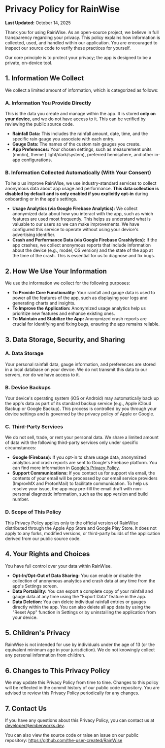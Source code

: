 # Privacy Policy for RainWise

**Last Updated:** October 14, 2025

Thank you for using RainWise. As an open-source project, we believe in full transparency regarding
your privacy. This policy explains how information is collected, used, and handled within our
application. You are encouraged to inspect our source code to verify these practices for yourself.

Our core principle is to protect your privacy; the app is designed to be a private, on-device tool.

## 1. Information We Collect

We collect a limited amount of information, which is categorized as follows:

### A. Information You Provide Directly

This is the data you create and manage within the app. It is stored **only on your device**, and we
do not have access to it. This can be verified by reviewing the public source code.

* **Rainfall Data:** This includes the rainfall amount, date, time, and the specific rain gauge you
  associate with each entry.
* **Gauge Data:** The names of the custom rain gauges you create.
* **App Preferences:** Your chosen settings, such as measurement units (mm/in), theme (
  light/dark/system), preferred hemisphere, and other in-app configurations.

### B. Information Collected Automatically (With Your Consent)

To help us improve RainWise, we use industry-standard services to collect anonymous data about app
usage and performance. **This data collection is disabled by default and is only enabled if you
explicitly opt-in** during onboarding or in the app's settings.

* **Usage Analytics (via Google Firebase Analytics):** We collect anonymized data about how you
  interact with the app, such as which features are used most frequently. This helps us understand
  what is valuable to our users so we can make improvements. We have configured this service to
  operate without using your device's advertising identifier.
* **Crash and Performance Data (via Google Firebase Crashlytics):** If the app crashes, we collect
  anonymous reports that include information about the device (e.g., model, OS version) and the
  state of the app at the time of the crash. This is essential for us to diagnose and fix bugs.

## 2. How We Use Your Information

We use the information we collect for the following purposes:

* **To Provide Core Functionality:** Your rainfall and gauge data is used to power all the features
  of the app, such as displaying your logs and generating charts and insights.
* **To Improve the Application:** Anonymized usage analytics help us prioritize new features and
  enhance existing ones.
* **To Maintain and Stabilize the App:** Anonymized crash reports are crucial for identifying and
  fixing bugs, ensuring the app remains reliable.

## 3. Data Storage, Security, and Sharing

### A. Data Storage

Your personal rainfall data, gauge information, and preferences are stored in a local database on
your device. We do not transmit this data to our servers, nor do we have access to it.

### B. Device Backups

Your device's operating system (iOS or Android) may automatically back up the app's data as part of
its standard backup service (e.g., Apple iCloud Backup or Google Backup). This process is controlled
by you through your device settings and is governed by the privacy policy of Apple or Google.

### C. Third-Party Services

We do not sell, trade, or rent your personal data. We share a limited amount of data with the
following third-party services only under specific circumstances:

* **Google (Firebase):** If you opt-in to share usage data, anonymized analytics and crash reports
  are sent to Google's Firebase platform. You can find more information
  in [Google's Privacy Policy](https://policies.google.com/privacy).
* **Support Communications:** If you contact us for support via email, the contents of your email
  will be processed by our email service providers (ImprovMX and ProtonMail) to facilitate
  communication. To help us resolve your issue, the app may pre-fill the email draft with
  non-personal diagnostic information, such as the app version and build number.

### D. Scope of This Policy

This Privacy Policy applies only to the official version of RainWise distributed through the Apple
App Store and Google Play Store. It does not apply to any forks, modified versions, or third-party
builds of the application derived from our public source code.

## 4. Your Rights and Choices

You have full control over your data within RainWise.

* **Opt-In/Opt-Out of Data Sharing:** You can enable or disable the collection of anonymous
  analytics and crash data at any time from the app's Settings screen.
* **Data Portability:** You can export a complete copy of your rainfall and gauge data at any time
  using the "Export Data" feature in the app.
* **Data Deletion:** You can delete individual rainfall entries or gauges directly within the app.
  You can also delete all app data by using the "Reset App" function in Settings or by uninstalling
  the application from your device.

## 5. Children's Privacy

RainWise is not intended for use by individuals under the age of 13 (or the equivalent minimum age
in your jurisdiction). We do not knowingly collect any personal information from children.

## 6. Changes to This Privacy Policy

We may update this Privacy Policy from time to time. Changes to this policy will be reflected in the
commit history of our public code repository. You are advised to review this Privacy Policy
periodically for any changes.

## 7. Contact Us

If you have any questions about this Privacy Policy, you can contact us at developer@emberworks.dev.

You can also view the source code or raise an issue on our public
repository: https://github.com/the-user-created/RainWise
